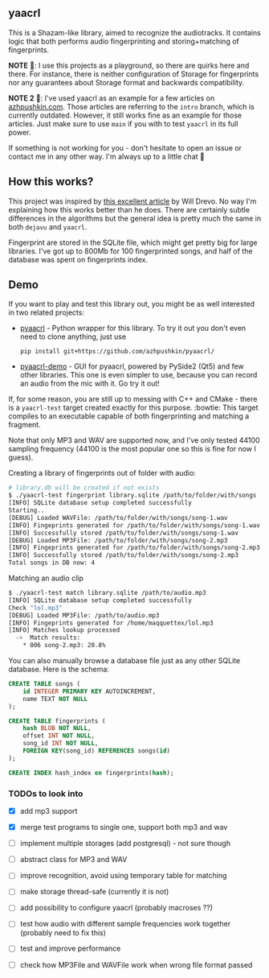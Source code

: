 ## yaacrl

This is a Shazam-like library, aimed to recognize the audiotracks.
It contains logic that both performs audio fingerprinting and storing+matching of
fingerprints.

**NOTE** :wrench:: I use this projects as a playground, so there are 
quirks here and there. For instance, there is neither configuration of Storage
for fingerprints nor any guarantees about Storage format and backwards compatibility.

**NOTE 2** :book:: I've used yaacrl as an example for a few articles on [azhpushkin.com](azhpushkin.com).
Those articles are referring to the `intro` branch, which is currently outdated.
However, it still works fine as an example for those articles. Just make sure to use
`main` if you with to test `yaacrl` in its full power.

If something is not working for you - don't hesitate to open an issue
or contact me in any other way. I'm always up to a little chat :open_hands:

## How this works?

This project was inspired by 
[this excellent article](https://willdrevo.com/fingerprinting-and-audio-recognition-with-python/)
by Will Drevo. No way I'm explaining how this works better than he does.
There are certainly subtle differences in the algorithms but the general idea is pretty much
the same in both `dejavu` and `yaacrl`.

Fingerprint are stored in the SQLite file, which might get pretty big for large libraries.
I've got up to 800Mb for 100 fingerprinted songs, and half of the database was spent on
fingerprints index.


## Demo

If you want to play and test this library out,
you might be as well interested in two related projects:
* [pyaacrl](https://github.com/azhpushkin/pyaacrl) - 
    Python wrapper for this library. To try it out you don't even need to clone anything, just use

    `pip install git+https://github.com/azhpushkin/pyaacrl/`
* [pyaacrl-demo](https://github.com/azhpushkin/pyaacrl-demo) - GUI for pyaacrl, powered by
    PySide2 (Qt5) and few other libraries. This one is even simpler to use, because you
    can record an audio from the mic with it. Go try it out!

If, for some reason, you are still up to messing with C++ and CMake - 
there is a `yaacrl-test` target created exactly for this purpose. :bowtie:
This target compiles to an executable capable of both fingerprinting and matching a fragment.

Note that only MP3 and WAV are supported now, and I've only tested 44100 sampling frequency
(44100 is the most popular one so this is fine for now I guess).

Creating a library of fingerprints out of folder with audio:
```bash
# library.db will be created if not exists
$ ./yaacrl-test fingerprint library.sqlite /path/to/folder/with/songs
[INFO] SQLite database setup completed successfully
Starting..
[DEBUG] Loaded WAVFile: /path/to/folder/with/songs/song-1.wav
[INFO] Fingeprints generated for /path/to/folder/with/songs/song-1.wav
[INFO] Successfully stored /path/to/folder/with/songs/song-1.wav
[DEBUG] Loaded MP3File: /path/to/folder/with/songs/song-2.mp3
[INFO] Fingeprints generated for /path/to/folder/with/songs/song-2.mp3
[INFO] Successfully stored /path/to/folder/with/songs/song-2.mp3
Total songs in DB now: 4
```

Matching an audio clip
```bash
$ ./yaacrl-test match library.sqlite /path/to/audio.mp3
[INFO] SQLite database setup completed successfully
Check "lol.mp3"
[DEBUG] Loaded MP3File: /path/to/audio.mp3
[INFO] Fingeprints generated for /home/maqquettex/lol.mp3
[INFO] Matches lookup processed
  ->  Match results: 
    * 006 song-2.mp3: 20.8%
```

You can also manually browse a database file just as any other SQLite database.
Here is the schema:
```sql
CREATE TABLE songs (
    id INTEGER PRIMARY KEY AUTOINCREMENT,
    name TEXT NOT NULL
);

CREATE TABLE fingerprints (
    hash BLOB NOT NULL,
    offset INT NOT NULL,
    song_id INT NOT NULL,
    FOREIGN KEY(song_id) REFERENCES songs(id)
);

CREATE INDEX hash_index on fingerprints(hash);
```



### TODOs to look into
- [x] add mp3 support
- [x] merge test programs to single one, support both mp3 and wav
- [ ] implement multiple storages (add postgresql) - not sure though
- [ ] abstract class for MP3 and WAV
- [ ] improve recognition, avoid using temporary table for matching
- [ ] make storage thread-safe (currently it is not)
- [ ] add possibility to configure yaacrl (probably macroses ??)
- [ ] test how audio with different sample frequencies work together (probably need to fix this)
- [ ] test and improve performance
- [ ] check how MP3File and WAVFile work when wrong file format passed

